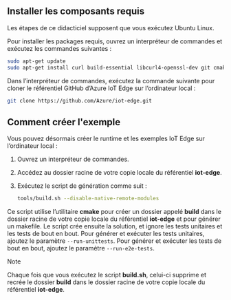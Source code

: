 ## <a name="install-the-prerequisites"></a>Installer les composants requis

Les étapes de ce didacticiel supposent que vous exécutez Ubuntu Linux.

Pour installer les packages requis, ouvrez un interpréteur de commandes et exécutez les commandes suivantes :

```bash
sudo apt-get update
sudo apt-get install curl build-essential libcurl4-openssl-dev git cmake pkg-config libssl-dev uuid-dev valgrind libglib2.0-dev libtool autoconf
```

Dans l’interpréteur de commandes, exécutez la commande suivante pour cloner le référentiel GitHub d’Azure IoT Edge sur l’ordinateur local :

```bash
git clone https://github.com/Azure/iot-edge.git
```

## <a name="how-to-build-the-sample"></a>Comment créer l'exemple

Vous pouvez désormais créer le runtime et les exemples IoT Edge sur l’ordinateur local :

1. Ouvrez un interpréteur de commandes.

1. Accédez au dossier racine de votre copie locale du référentiel **iot-edge**.

1. Exécutez le script de génération comme suit :

    ```sh
    tools/build.sh --disable-native-remote-modules
    ```

Ce script utilise l’utilitaire **cmake** pour créer un dossier appelé **build** dans le dossier racine de votre copie locale du référentiel **iot-edge** et pour générer un makefile. Le script crée ensuite la solution, et ignore les tests unitaires et les tests de bout en bout. Pour générer et exécuter les tests unitaires, ajoutez le paramètre `--run-unittests`. Pour générer et exécuter les tests de bout en bout, ajoutez le paramètre `--run-e2e-tests`.

> [!NOTE]
> Chaque fois que vous exécutez le script **build.sh**, celui-ci supprime et recrée le dossier **build** dans le dossier racine de votre copie locale du référentiel **iot-edge**.
